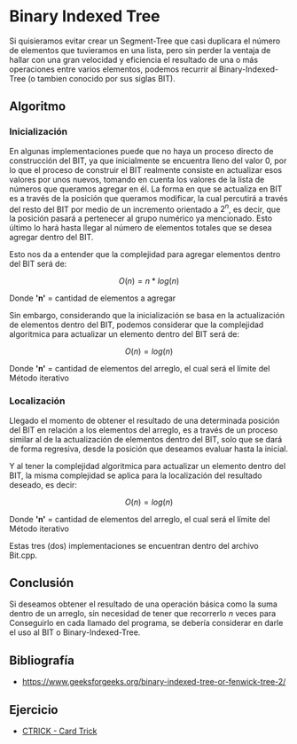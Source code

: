 # Binary Indexed Tree

Si quisieramos evitar crear un Segment-Tree que casi duplicara el número de elementos que tuvieramos en una lista, pero sin perder la ventaja de hallar con una gran velocidad y eficiencia el resultado de una o más operaciones entre varios elementos, podemos recurrir al Binary-Indexed-Tree (o tambien conocido por sus siglas BIT).

## Algoritmo

### Inicialización

En algunas implementaciones puede que no haya un proceso directo de construcción del BIT, ya que inicialmente se encuentra lleno del valor 0, por lo que el proceso de construir el BIT realmente consiste en actualizar esos valores por unos nuevos, tomando en cuenta los valores de la lista de números que queramos agregar en él. La forma en que se actualiza en BIT es a través de la posición que queramos modificar, la cual percutirá a través del resto del BIT por medio de un incremento orientado a $2^n$, es decir, que la posición pasará a pertenecer al grupo numérico ya mencionado. Esto último lo hará hasta llegar al número de elementos totales que se desea agregar dentro del BIT.

Esto nos da a entender que la complejidad para agregar elementos dentro del BIT será de:

$$O(n) = n*log(n)$$

Donde **'n'** = cantidad de elementos a agregar

Sin embargo, considerando que la inicialización se basa en la actualización de elementos dentro del BIT, podemos considerar que la complejidad algoritmica para actualizar un elemento dentro del BIT será de:

$$O(n) = log(n)$$

Donde **'n'** = cantidad de elementos del arreglo, el cual será el límite del Método iterativo

### Localización

Llegado el momento de obtener el resultado de una determinada posición del BIT en relación a los elementos del arreglo, es a través de un proceso similar al de la actualización de elementos dentro del BIT, solo que se dará de forma regresiva, desde la posición que deseamos evaluar hasta la inicial.

Y al tener la complejidad algoritmica para actualizar un elemento dentro del BIT, la misma complejidad se aplica para la localización del resultado deseado, es decir:

$$O(n) = log(n)$$

Donde **'n'** = cantidad de elementos del arreglo, el cual será el límite del Método iterativo

Estas tres (dos) implementaciones se encuentran dentro del archivo Bit.cpp.

## Conclusión

Si deseamos obtener el resultado de una operación básica como la suma dentro de un arreglo, sin necesidad de tener que recorrerlo $n$ veces para Conseguirlo en cada llamado del programa, se debería considerar en darle el uso al BIT o Binary-Indexed-Tree.

## Bibliografía

* https://www.geeksforgeeks.org/binary-indexed-tree-or-fenwick-tree-2/

## Ejercicio

* [CTRICK - Card Trick](https://www.spoj.com/problems/CTRICK/)
